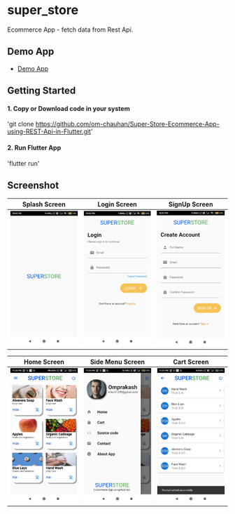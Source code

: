 # super_store

Ecommerce App - fetch data from Rest Api.

## Demo App

- [Demo App](https://flutter.dev/docs/get-started/codelab)

## Getting Started

#### 1. Copy or Download code in your system 

'git clone https://github.com/om-chauhan/Super-Store-Ecommerce-App-using-REST-Api-in-Flutter.git'

#### 2. Run Flutter App

'flutter run'

## Screenshot

Splash Screen | Login Screen  |  SignUp Screen
------------ | -------------  | ---------------
![Splash Screen](/screenshot/splash-screen.jpg) | ![Login Screen](/screenshot/login-screen.jpg) | ![Signup Screen](/screenshot/signup-screen.jpg)

Home Screen | Side Menu Screen  |  Cart Screen
------------ | -------------  | ---------------
![Home Screen](/screenshot/home-screen.jpg) | ![Side Menu Screen](/screenshot/side-menu-screen.jpg) | ![Cart Screen](/screenshot/cart-screen.jpg)


